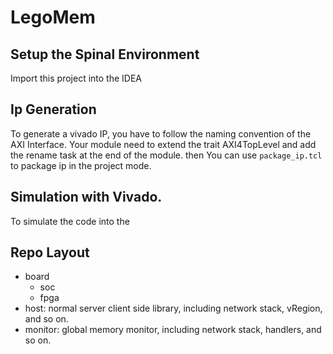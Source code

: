 LegoMem
============

Setup the Spinal Environment
------------

Import this project into the IDEA

Ip Generation
-----------

To generate a vivado IP, you have to follow the naming convention of the AXI Interface. Your module need to extend the trait AXI4TopLevel and add the rename task at the end of the module. then You can use `package_ip.tcl` to package ip in the project mode.

Simulation with Vivado.
-----------

To simulate the code into the 

## Repo Layout

- board
    - soc
    - fpga
- host: normal server client side library, including network stack, vRegion, and so on.
- monitor: global memory monitor, including network stack, handlers, and so on.